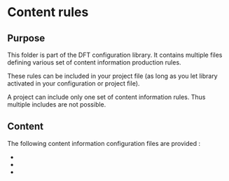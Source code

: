 Content rules
=============

Purpose
-------

This folder is part of the DFT configuration library. It contains multiple files defining
various set of content information production rules.

These rules can be included in your project file (as long as you let library activated in
your configuration or project file).

A project can include only one set of content information rules. Thus multiple includes
are not possible.

Content
-------

The following content information configuration files are provided :

*
*
*
